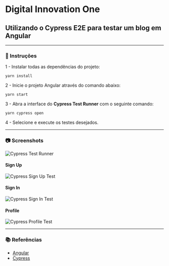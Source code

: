 # Digital Innovation One

## Utilizando o Cypress E2E para testar um blog em Angular


---

### 📝 Instruções

1 - Instalar todas as dependências do projeto:

```console
yarn install
```

2 - Inicie o projeto Angular através do comando abaixo:

```console
yarn start
```

3 - Abra a interface do **Cypress Test Runner** com o seguinte comando:

```console
yarn cypress open
```

4 - Selecione e execute os testes desejados.

---

### 📷 Screenshots

![Cypress Test Runner](docs/screenshot01.png)

#### Sign Up

![Cypress Sign Up Test](docs/screenshot02.png)

#### Sign In

![Cypress Sign In Test](docs/screenshot03.png)

#### Profile

![Cypress Profile Test](docs/screenshot03.png)

---

### 📚 Referências

- [Angular](https://angular.io/)
- [Cypress](https://www.cypress.io/)
